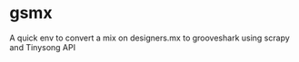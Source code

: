 gsmx
====

A quick env to convert a mix on designers.mx to grooveshark using scrapy and Tinysong API